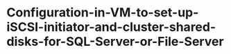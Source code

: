 # Configuration-in-VM-to-set-up-iSCSI-initiator-and-cluster-shared-disks-for-SQL-Server-or-File-Server